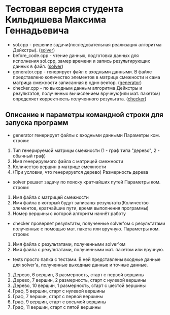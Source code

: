 # Тестовая версия студента Кильдишева Максима Геннадьевича

- sol.cpp - решение задачи(последовательная реализация алгоритма Дейкстры). ([solver](адрес://ссылки.здесь "Заголовок ссылки"))
- before_code.cpp - чтение данных, подготовка данных для исполнения sol.cpp, замер времени и запись результирующих данных в файл. ([solver](адрес://ссылки.здесь "Заголовок ссылки"))
- generator.cpp - генерирует файл с входными данными. В файле представлено количество элементов
в матрице смежности и сама матрица смежности записанная в один вектор. ([generator](адрес://ссылки.здесь "Заголовок ссылки"))
- checker.cpp - по выходным данным алгоритма Дейкстры и результатов, полученных
вычислением вручную(или мат. пакетом) определяет корректность полученного результата. ([checker](адрес://ссылки.здесь "Заголовок ссылки"))

## Описание и параметры командной строки для запуска программ
- generator генерирует файлы с входными данными
Параметры ком. строки:

1) Тип генерируемой матрицы смежности (1 - граф типа "дерево", 2 - обычный граф)
2) Имя генерируемого файла с матрицей смежности
3) Количество вершин в матрице смежности
4) (При условии, что генерируется дерево) Размерность дерева

- solver решает задачу по поиску кратчайших путей
Параметры ком. строки:

1) Имя файла с матрицей смежности
2) Имя файла в который будут записаны результаты(Количество элементов, кратчайшие пути, время выполнения программы)
3) Номер вершины с которой алгоритм начнёт работу

- checker проверяет результаты, полученные solver'ом с результатами полученные с помощью мат. пакета или вручную.
 Параметры ком. строки:

 1) Имя файла с результатами, полученными solver'ом
 2) Имя файла с результатами, полученными мат. пакетом или вручную.

- tests просто папка с тестами. В ней представлены входные данные для solver'a, полученные
выходные данные и точные данные.
1) Дерево, 6 вершин, 3 размерность, старт с первой вершины
2) Дерево, 7 вершин, 2 размерность, старт с нулевой вершины
3) Дерево, 10 вершин, 1 размерность, старт с шестой вершины
4) Граф, 5 вершин, старт с нулевой вершины
5) Граф, 7 вершин, старт с первой вершины
6) Граф, 9 вершин, старт с восьмой вершины
7) Граф, 11 вершин, старт с пятой вершины
